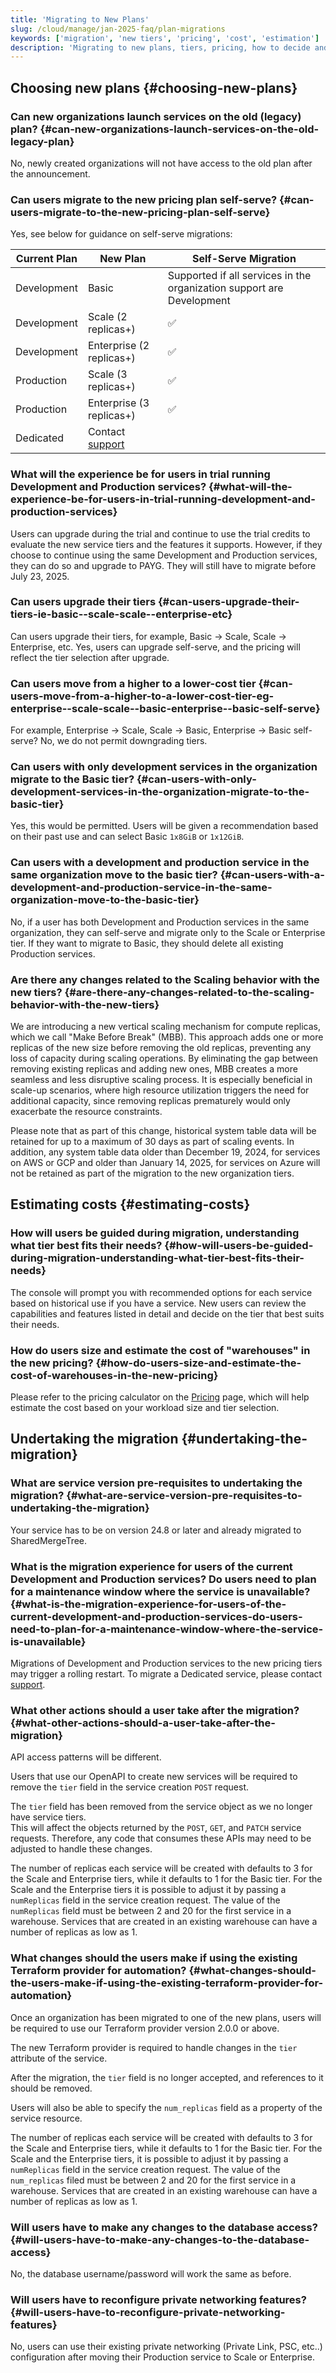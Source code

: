 ```yaml
---
title: 'Migrating to New Plans'
slug: /cloud/manage/jan-2025-faq/plan-migrations
keywords: ['migration', 'new tiers', 'pricing', 'cost', 'estimation']
description: 'Migrating to new plans, tiers, pricing, how to decide and estimate costs'
---
```


## Choosing new plans {#choosing-new-plans}

### Can new organizations launch services on the old (legacy) plan? {#can-new-organizations-launch-services-on-the-old-legacy-plan}

No, newly created organizations will not have access to the old plan after the announcement.

### Can users migrate to the new pricing plan self-serve? {#can-users-migrate-to-the-new-pricing-plan-self-serve}

Yes, see below for guidance on self-serve migrations:

| Current Plan | New Plan                 | Self-Serve Migration                                                                                                                           |
|--------------|--------------------------|------------------------------------------------------------------------------------------------------------------------------------------------|
| Development  | Basic                    | Supported if all services in the organization support are Development                                                                          |
| Development  | Scale (2 replicas+)      | :white_check_mark:                                                                                                                                     |
| Development  | Enterprise (2 replicas+) | :white_check_mark:                                                                                                                                          |
| Production   | Scale (3 replicas+)      | :white_check_mark:                                                                                                                                          |
| Production   | Enterprise (3 replicas+) | :white_check_mark:                                                                                                                                       |
| Dedicated   | Contact [support](https://clickhouse.com/support/program) |

### What will the experience be for users in trial running Development and Production services? {#what-will-the-experience-be-for-users-in-trial-running-development-and-production-services}

Users can upgrade during the trial and continue to use the trial credits to evaluate the new service tiers and the features it supports. However, if they choose to continue using the same Development and Production services, they can do so and upgrade to PAYG. They will still have to migrate before July 23, 2025.

### Can users upgrade their tiers {#can-users-upgrade-their-tiers-ie-basic--scale-scale--enterprise-etc}

Can users upgrade their tiers, for example, Basic → Scale, Scale → Enterprise, etc.
Yes, users can upgrade self-serve, and the pricing will reflect the tier selection after upgrade.

### Can users move from a higher to a lower-cost tier {#can-users-move-from-a-higher-to-a-lower-cost-tier-eg-enterprise--scale-scale--basic-enterprise--basic-self-serve}

For example, Enterprise → Scale, Scale → Basic, Enterprise → Basic self-serve?
No, we do not permit downgrading tiers.

### Can users with only development services in the organization migrate to the Basic tier? {#can-users-with-only-development-services-in-the-organization-migrate-to-the-basic-tier}

Yes, this would be permitted. Users will be given a recommendation based on their past use and can select Basic `1x8GiB` or `1x12GiB`.

### Can users with a development and production service in the same organization move to the basic tier? {#can-users-with-a-development-and-production-service-in-the-same-organization-move-to-the-basic-tier}

No, if a user has both Development and Production services in the same organization, they can self-serve and migrate only to the Scale or Enterprise tier. If they want to migrate to Basic, they should delete all existing Production services.

### Are there any changes related to the Scaling behavior with the new tiers? {#are-there-any-changes-related-to-the-scaling-behavior-with-the-new-tiers}

We are introducing a new vertical scaling mechanism for compute replicas, which we call "Make Before Break" (MBB). This approach adds one or more replicas of the new size before removing the old replicas, preventing any loss of capacity during scaling operations. By eliminating the gap between removing existing replicas and adding new ones, MBB creates a more seamless and less disruptive scaling process. It is especially beneficial in scale-up scenarios, where high resource utilization triggers the need for additional capacity, since removing replicas prematurely would only exacerbate the resource constraints.

Please note that as part of this change, historical system table data will be retained for up to a maximum of 30 days as part of scaling events. In addition, any system table data older than December 19, 2024, for services on AWS or GCP and older than January 14, 2025, for services on Azure will not be retained as part of the migration to the new organization tiers.

## Estimating costs {#estimating-costs}

### How will users be guided during migration, understanding what tier best fits their needs? {#how-will-users-be-guided-during-migration-understanding-what-tier-best-fits-their-needs}

The console will prompt you with recommended options for each service based on historical use if you have a service. New users can review the capabilities and features listed in detail and decide on the tier that best suits their needs. 

### How do users size and estimate the cost of "warehouses" in the new pricing? {#how-do-users-size-and-estimate-the-cost-of-warehouses-in-the-new-pricing}

Please refer to the pricing calculator on the [Pricing](https://clickhouse.com/pricing) page, which will help estimate the cost based on your workload size and tier selection.


## Undertaking the migration {#undertaking-the-migration}


### What are service version pre-requisites to undertaking the migration? {#what-are-service-version-pre-requisites-to-undertaking-the-migration}

Your service has to be on version 24.8 or later and already migrated to SharedMergeTree. 

### What is the migration experience for users of the current Development and Production services? Do users need to plan for a maintenance window where the service is unavailable? {#what-is-the-migration-experience-for-users-of-the-current-development-and-production-services-do-users-need-to-plan-for-a-maintenance-window-where-the-service-is-unavailable}

Migrations of Development and Production services to the new pricing tiers may trigger a rolling restart. To migrate a Dedicated service, please contact [support](https://clickhouse.com/support/program).

### What other actions should a user take after the migration? {#what-other-actions-should-a-user-take-after-the-migration}

API access patterns will be different.

Users that use our OpenAPI to create new services will be required to remove the `tier` field in the service creation `POST` request.

The `tier` field has been removed from the service object as we no longer have service tiers.  
This will affect the objects returned by the `POST`, `GET`, and `PATCH` service requests. Therefore, any code that consumes these APIs may need to be adjusted to handle these changes.

The number of replicas each service will be created with defaults to 3 for the Scale and Enterprise tiers, while it defaults to 1 for the Basic tier.
For the Scale and the Enterprise tiers it is possible to adjust it by passing a `numReplicas` field in the service creation request. 
The value of the `numReplicas` field must be between 2 and 20 for the first service in a warehouse. Services that are created in an existing warehouse can have a number of replicas as low as 1.

### What changes should the users make if using the existing Terraform provider for automation? {#what-changes-should-the-users-make-if-using-the-existing-terraform-provider-for-automation}

Once an organization has been migrated to one of the new plans, users will be required to use our Terraform provider version 2.0.0 or above.

The new Terraform provider is required to handle changes in the `tier` attribute of the service.

After the migration, the `tier` field is no longer accepted, and references to it should be removed.

Users will also be able to specify the `num_replicas` field as a property of the service resource.

The number of replicas each service will be created with defaults to 3 for the Scale and Enterprise tiers, while it defaults to 1 for the Basic tier.
For the Scale and the Enterprise tiers, it is possible to adjust it by passing a `numReplicas` field in the service creation request. 
The value of the `num_replicas` filed must be between 2 and 20 for the first service in a warehouse. Services that are created in an existing warehouse can have a number of replicas as low as 1.

### Will users have to make any changes to the database access? {#will-users-have-to-make-any-changes-to-the-database-access}

No, the database username/password will work the same as before.

### Will users have to reconfigure private networking features? {#will-users-have-to-reconfigure-private-networking-features}

No, users can use their existing private networking (Private Link, PSC, etc..) configuration after moving their Production service to Scale or Enterprise.
